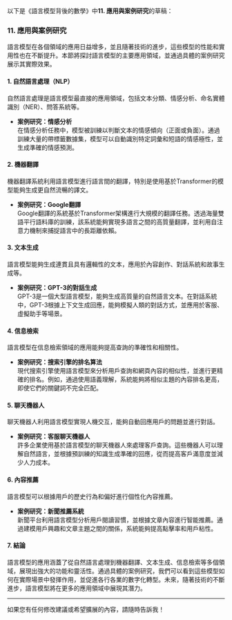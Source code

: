 以下是《語言模型背後的數學》中**11. 應用與案例研究**的草稿：

### 11. 應用與案例研究

語言模型在各個領域的應用日益增多，並且隨著技術的進步，這些模型的性能和實用性也在不斷提升。本節將探討語言模型的主要應用領域，並通過具體的案例研究展示其實際效果。

#### 1. 自然語言處理（NLP）

自然語言處理是語言模型最直接的應用領域，包括文本分類、情感分析、命名實體識別（NER）、問答系統等。

- **案例研究：情感分析**  
  在情感分析任務中，模型被訓練以判斷文本的情感傾向（正面或負面）。通過訓練大量的帶標籤數據集，模型可以自動識別特定詞彙和短語的情感極性，並生成準確的情感預測。

#### 2. 機器翻譯

機器翻譯系統利用語言模型進行語言間的翻譯，特別是使用基於Transformer的模型能夠生成更自然流暢的譯文。

- **案例研究：Google翻譯**  
  Google翻譯的系統基於Transformer架構進行大規模的翻譯任務。透過海量雙語平行語料庫的訓練，該系統能夠實現多語言之間的高質量翻譯，並利用自注意力機制來捕捉語言中的長距離依賴。

#### 3. 文本生成

語言模型能夠生成連貫且具有邏輯性的文本，應用於內容創作、對話系統和故事生成等。

- **案例研究：GPT-3的對話生成**  
  GPT-3是一個大型語言模型，能夠生成高質量的自然語言文本。在對話系統中，GPT-3根據上下文生成回應，能夠模擬人類的對話方式，並應用於客服、虛擬助手等場景。

#### 4. 信息檢索

語言模型在信息檢索領域的應用能夠提高查詢的準確性和相關性。

- **案例研究：搜索引擎的排名算法**  
  現代搜索引擎使用語言模型來分析用戶查詢和網頁內容的相似性，並進行更精確的排名。例如，通過使用語義理解，系統能夠將相似主題的內容排名更高，即使它們的關鍵詞不完全匹配。

#### 5. 聊天機器人

聊天機器人利用語言模型實現人機交互，能夠自動回應用戶的問題並進行對話。

- **案例研究：客服聊天機器人**  
  許多企業使用基於語言模型的聊天機器人來處理客戶查詢。這些機器人可以理解自然語言，並根據預訓練的知識生成準確的回應，從而提高客戶滿意度並減少人力成本。

#### 6. 內容推薦

語言模型可以根據用戶的歷史行為和偏好進行個性化內容推薦。

- **案例研究：新聞推薦系統**  
  新聞平台利用語言模型分析用戶閱讀習慣，並根據文章內容進行智能推薦。通過建模用戶興趣和文章主題之間的關係，系統能夠提高點擊率和用戶粘性。

#### 7. 結論

語言模型的應用涵蓋了從自然語言處理到機器翻譯、文本生成、信息檢索等多個領域，展現出強大的功能和靈活性。通過具體的案例研究，我們可以看到這些模型如何在實際場景中發揮作用，並促進各行各業的數字化轉型。未來，隨著技術的不斷進步，語言模型將在更多的應用領域中展現其潛力。

---

如果您有任何修改建議或希望擴展的內容，請隨時告訴我！